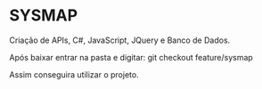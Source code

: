 # SYSMAP
Criação de APIs, C#, JavaScript, JQuery e Banco de Dados.

Após baixar entrar na pasta e digitar:
git checkout feature/sysmap

Assim conseguira utilizar o projeto.
